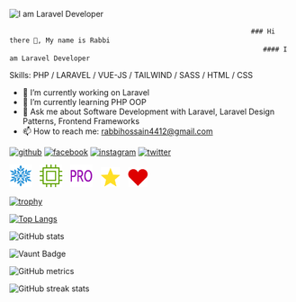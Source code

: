 ![I am Laravel Developer](https://scontent.fdac27-1.fna.fbcdn.net/v/t39.30808-6/447785041_1126581598606331_1352901631631881763_n.jpg?stp=dst-jpg_s960x960&_nc_cat=104&ccb=1-7&_nc_sid=cc71e4&_nc_eui2=AeFO2cfS6XzlOC1lHKniy_KUnXWHFuigwDOddYcW6KDAM32dACL1egNxOrmdFX_WG8bE-wpthM8SFYLteLVturYP&_nc_ohc=eCj7vSbGSG4Q7kNvgHpx1S5&_nc_ht=scontent.fdac27-1.fna&oh=00_AYBcYe63_WBNEFMQkRihma6ifrrqqQqdcC6LetpyzVdSog&oe=66909609)

                                                                ### Hi there 👋, My name is Rabbi
                                                                   #### I am Laravel Developer


Skills: PHP / LARAVEL / VUE-JS / TAILWIND / SASS / HTML / CSS

- 🔭 I’m currently working on Laravel  
- 🌱 I’m currently learning PHP OOP 
- 💬 Ask me about  Software Development with Laravel, Laravel Design Patterns, Frontend Frameworks 
- 📫 How to reach me: rabbihossain4412@gmail.com 


[<img src='https://cdn.jsdelivr.net/npm/simple-icons@3.0.1/icons/github.svg' alt='github' height='40'>](https://github.com/rabbi-me)  [<img src='https://cdn.jsdelivr.net/npm/simple-icons@3.0.1/icons/facebook.svg' alt='facebook' height='40'>](https://www.facebook.com/https://www.facebook.com/rabbihossain2092)  [<img src='https://cdn.jsdelivr.net/npm/simple-icons@3.0.1/icons/instagram.svg' alt='instagram' height='40'>](https://www.instagram.com/https://www.instagram.com/rabbihossain___//)  [<img src='https://cdn.jsdelivr.net/npm/simple-icons@3.0.1/icons/twitter.svg' alt='twitter' height='40'>](https://twitter.com/https://x.com/12_Rabbi)  

<a href='https://archiveprogram.github.com/'><img src='https://raw.githubusercontent.com/acervenky/animated-github-badges/master/assets/acbadge.gif' width='40' height='40'></a> <a href='https://docs.github.com/en/developers'><img src='https://raw.githubusercontent.com/acervenky/animated-github-badges/master/assets/devbadge.gif' width='40' height='40'></a> <a href='https://github.com/pricing'><img src='https://raw.githubusercontent.com/acervenky/animated-github-badges/master/assets/pro.gif' width='40' height='40'></a> <a href='https://stars.github.com/'><img src='https://raw.githubusercontent.com/acervenky/animated-github-badges/master/assets/starbadge.gif' width='35' height='35'></a> <a href='https://docs.github.com/en/github/supporting-the-open-source-community-with-github-sponsors'><img src='https://raw.githubusercontent.com/acervenky/animated-github-badges/master/assets/sponsorbadge.gif' width='35' height='35'></a> 

[![trophy](https://github-profile-trophy.vercel.app/?username=rabbi-me)](https://github.com/ryo-ma/github-profile-trophy)

[![Top Langs](https://github-readme-stats.vercel.app/api/top-langs/?username=rabbi-me)](https://github.com/anuraghazra/github-readme-stats)

![GitHub stats](https://github-readme-stats.vercel.app/api?username=rabbi-me&show_icons=true)  

![Vaunt Badge](https://api.vaunt.dev/v1/github/entities/rabbi-me/contributions?format=svg&private=false)  

![GitHub metrics](https://metrics.lecoq.io/rabbi-me)  

![GitHub streak stats](https://streak-stats.demolab.com/?user=rabbi-me)  

